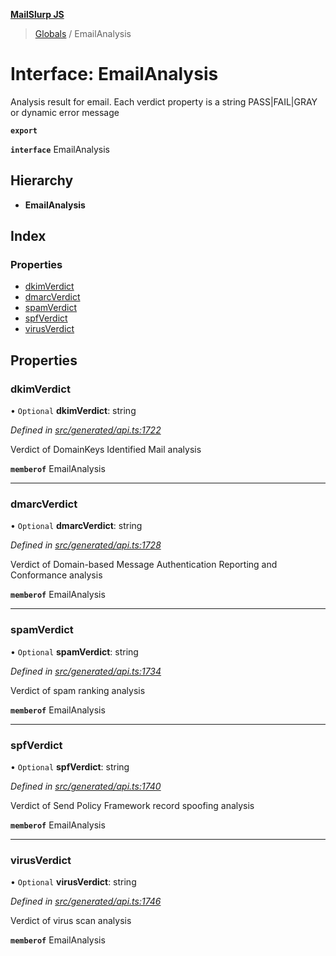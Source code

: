 **[MailSlurp JS](../README.md)**

> [Globals](../README.md) / EmailAnalysis

# Interface: EmailAnalysis

Analysis result for email. Each verdict property is a string PASS|FAIL|GRAY or dynamic error message

**`export`** 

**`interface`** EmailAnalysis

## Hierarchy

* **EmailAnalysis**

## Index

### Properties

* [dkimVerdict](emailanalysis.md#dkimverdict)
* [dmarcVerdict](emailanalysis.md#dmarcverdict)
* [spamVerdict](emailanalysis.md#spamverdict)
* [spfVerdict](emailanalysis.md#spfverdict)
* [virusVerdict](emailanalysis.md#virusverdict)

## Properties

### dkimVerdict

• `Optional` **dkimVerdict**: string

*Defined in [src/generated/api.ts:1722](https://github.com/mailslurp/mailslurp-client/blob/67ec74c/src/generated/api.ts#L1722)*

Verdict of DomainKeys Identified Mail analysis

**`memberof`** EmailAnalysis

___

### dmarcVerdict

• `Optional` **dmarcVerdict**: string

*Defined in [src/generated/api.ts:1728](https://github.com/mailslurp/mailslurp-client/blob/67ec74c/src/generated/api.ts#L1728)*

Verdict of Domain-based Message Authentication Reporting and Conformance analysis

**`memberof`** EmailAnalysis

___

### spamVerdict

• `Optional` **spamVerdict**: string

*Defined in [src/generated/api.ts:1734](https://github.com/mailslurp/mailslurp-client/blob/67ec74c/src/generated/api.ts#L1734)*

Verdict of spam ranking analysis

**`memberof`** EmailAnalysis

___

### spfVerdict

• `Optional` **spfVerdict**: string

*Defined in [src/generated/api.ts:1740](https://github.com/mailslurp/mailslurp-client/blob/67ec74c/src/generated/api.ts#L1740)*

Verdict of Send Policy Framework record spoofing analysis

**`memberof`** EmailAnalysis

___

### virusVerdict

• `Optional` **virusVerdict**: string

*Defined in [src/generated/api.ts:1746](https://github.com/mailslurp/mailslurp-client/blob/67ec74c/src/generated/api.ts#L1746)*

Verdict of virus scan analysis

**`memberof`** EmailAnalysis
